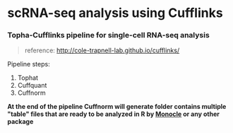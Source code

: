# scRNA-seq analysis using Cufflinks
### Topha-Cufflinks pipeline for single-cell RNA-seq analysis

> reference: http://cole-trapnell-lab.github.io/cufflinks/

Pipeline steps:
1. Tophat
2. Cuffquant
3. Cuffnorm

**At the end of the pipeline Cuffnorm will generate folder contains multiple "table" files that are ready to be analyzed in R by [Monocle](https://cole-trapnell-lab.github.io/monocle3/) or any other package**
